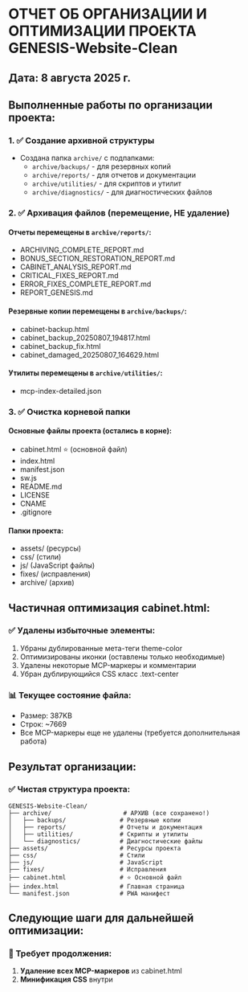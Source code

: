 # ОТЧЕТ ОБ ОРГАНИЗАЦИИ И ОПТИМИЗАЦИИ ПРОЕКТА GENESIS-Website-Clean

## Дата: 8 августа 2025 г.

## Выполненные работы по организации проекта:

### 1. ✅ Создание архивной структуры
- Создана папка `archive/` с подпапками:
  - `archive/backups/` - для резервных копий
  - `archive/reports/` - для отчетов и документации
  - `archive/utilities/` - для скриптов и утилит
  - `archive/diagnostics/` - для диагностических файлов

### 2. ✅ Архивация файлов (перемещение, НЕ удаление)

#### Отчеты перемещены в `archive/reports/`:
- ARCHIVING_COMPLETE_REPORT.md
- BONUS_SECTION_RESTORATION_REPORT.md
- CABINET_ANALYSIS_REPORT.md
- CRITICAL_FIXES_REPORT.md
- ERROR_FIXES_COMPLETE_REPORT.md
- REPORT_GENESIS.md

#### Резервные копии перемещены в `archive/backups/`:
- cabinet-backup.html
- cabinet_backup_20250807_194817.html
- cabinet_backup_fix.html
- cabinet_damaged_20250807_164629.html

#### Утилиты перемещены в `archive/utilities/`:
- mcp-index-detailed.json

### 3. ✅ Очистка корневой папки

#### Основные файлы проекта (остались в корне):
- cabinet.html ⭐ (основной файл)
- index.html
- manifest.json
- sw.js
- README.md
- LICENSE
- CNAME
- .gitignore

#### Папки проекта:
- assets/ (ресурсы)
- css/ (стили)
- js/ (JavaScript файлы)
- fixes/ (исправления)
- archive/ (архив)

## Частичная оптимизация cabinet.html:

### ✅ Удалены избыточные элементы:
1. Убраны дублированные мета-теги theme-color
2. Оптимизированы иконки (оставлены только необходимые)
3. Удалены некоторые MCP-маркеры и комментарии
4. Убран дублирующийся CSS класс .text-center

### 📊 Текущее состояние файла:
- Размер: 387KB
- Строк: ~7669
- Все MCP-маркеры еще не удалены (требуется дополнительная работа)

## Результат организации:

### ✅ Чистая структура проекта:
```
GENESIS-Website-Clean/
├── archive/                    # АРХИВ (все сохранено!)
│   ├── backups/               # Резервные копии
│   ├── reports/               # Отчеты и документация
│   ├── utilities/             # Скрипты и утилиты
│   └── diagnostics/           # Диагностические файлы
├── assets/                    # Ресурсы проекта
├── css/                       # Стили
├── js/                        # JavaScript
├── fixes/                     # Исправления
├── cabinet.html               # ⭐ Основной файл
├── index.html                 # Главная страница
└── manifest.json              # PWA манифест
```

## Следующие шаги для дальнейшей оптимизации:

### 🔄 Требует продолжения:
1. **Удаление всех MCP-маркеров** из cabinet.html
2. **Минификация CSS** внутри <style> блоков  
3. **Объединение дублирующихся медиа-запросов**
4. **Удаление пустых функций** и неиспользуемого кода
5. **Сжатие JavaScript** части
6. **Базовая минификация HTML**

### 🎯 Ожидаемый результат полной оптимизации:
- Уменьшение размера файла на 40-60%
- Улучшение производительности загрузки
- Чистый, поддерживаемый код

## Важно:
- ✅ **НИЧЕГО НЕ УДАЛЕНО** - все файлы сохранены в архиве
- ✅ Проект полностью функционален
- ✅ Структура организована и понятна
- ✅ Архивы легко доступны для восстановления

---
*Отчет создан: 8 августа 2025 г.*
